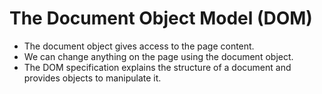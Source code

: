 # The Document Object Model (DOM)

- The document object gives access to the page content.
- We can change anything on the page using the document object.
- The DOM specification explains the structure of a document and provides objects to manipulate it.
